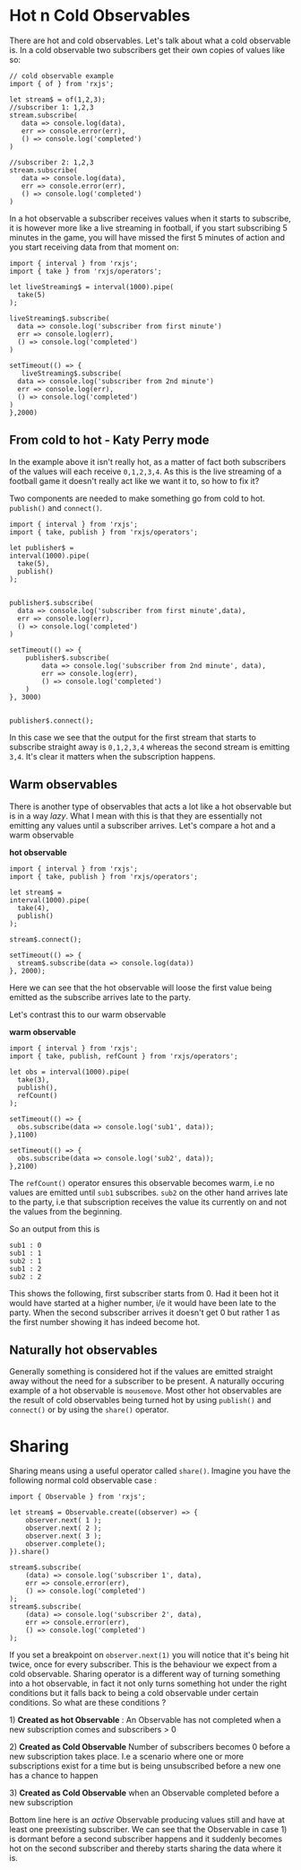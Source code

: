 # Hot n Cold Observables

There are hot and cold observables. Let's talk about what a cold observable is. In a cold observable two subscribers get their own copies of values like so:

```
// cold observable example
import { of } from 'rxjs';

let stream$ = of(1,2,3);
//subscriber 1: 1,2,3
stream.subscribe(
   data => console.log(data),
   err => console.error(err),
   () => console.log('completed')
)

//subscriber 2: 1,2,3
stream.subscribe(
   data => console.log(data),
   err => console.error(err),
   () => console.log('completed')
)
```

In a hot observable a subscriber receives values when it starts to subscribe, it is however more like a live streaming in football, if you start subscribing 5 minutes in the game, you will have missed the first 5 minutes of action and you start receiving data from that moment on:

```
import { interval } from 'rxjs';
import { take } from 'rxjs/operators';

let liveStreaming$ = interval(1000).pipe(
  take(5)
);

liveStreaming$.subscribe( 
  data => console.log('subscriber from first minute')
  err => console.log(err),
  () => console.log('completed')
)

setTimeout(() => {
   liveStreaming$.subscribe( 
  data => console.log('subscriber from 2nd minute')
  err => console.log(err),
  () => console.log('completed')
) 
},2000)
```

## From cold to hot - Katy Perry mode

In the example above it isn't really hot, as a matter of fact both subscribers of the values will each receive `0,1,2,3,4`. As this is the live streaming of a football game it doesn't really act like we want it to, so how to fix it?

Two components are needed to make something go from cold to hot. `publish()` and `connect()`.

```
import { interval } from 'rxjs';
import { take, publish } from 'rxjs/operators';

let publisher$ = 
interval(1000).pipe(
  take(5),
  publish()
);


publisher$.subscribe( 
  data => console.log('subscriber from first minute',data),
  err => console.log(err),
  () => console.log('completed')
)

setTimeout(() => {
    publisher$.subscribe( 
        data => console.log('subscriber from 2nd minute', data),
        err => console.log(err),
        () => console.log('completed')
    ) 
}, 3000)


publisher$.connect();
```

In this case we see that the output for the first stream that starts to subscribe straight away is `0,1,2,3,4` whereas the second stream is emitting `3,4`. It's clear it matters when the subscription happens.

## Warm observables

There is another type of observables that acts a lot like a hot observable but is in a way _lazy_. What I mean with this is that they are essentially not emitting any values until a subscriber arrives. Let's compare a hot and a warm observable

**hot observable**

```
import { interval } from 'rxjs';
import { take, publish } from 'rxjs/operators';

let stream$ = 
interval(1000).pipe(
  take(4),
  publish()
);

stream$.connect();

setTimeout(() => {
  stream$.subscribe(data => console.log(data))
}, 2000);
```

Here we can see that the hot observable will loose the first value being emitted as the subscribe arrives late to the party.

Let's contrast this to our warm observable

**warm observable**

```
import { interval } from 'rxjs';
import { take, publish, refCount } from 'rxjs/operators';

let obs = interval(1000).pipe(
  take(3),
  publish(),
  refCount()
);

setTimeout(() => {
  obs.subscribe(data => console.log('sub1', data));
},1100)

setTimeout(() => {
  obs.subscribe(data => console.log('sub2', data));
},2100)
```

The `refCount()` operator ensures this observable becomes warm, i.e no values are emitted until `sub1` subscribes. `sub2` on the other hand arrives late to the party, i.e that subscription receives the value its currently on and not the values from the beginning.

So an output from this is

```
sub1 : 0
sub1 : 1
sub2 : 1
sub1 : 2
sub2 : 2
```

This shows the following, first subscriber starts from 0. Had it been hot it would have started at a higher number, i/e it would have been late to the party. When the second subscriber arrives it doesn't get 0 but rather 1 as the first number showing it has indeed become hot.

## Naturally hot observables

Generally something is considered hot if the values are emitted straight away without the need for a subscriber to be present. A naturally occuring example of a hot observable is `mousemove`. Most other hot observables are the result of cold observables being turned hot by using `publish()` and `connect()` or by using the `share()` operator.

# Sharing

Sharing means using a useful operator called `share()`. Imagine you have the following normal cold observable case :

```
import { Observable } from 'rxjs';

let stream$ = Observable.create((observer) => {
    observer.next( 1 );
    observer.next( 2 );
    observer.next( 3 );
    observer.complete();
}).share()

stream$.subscribe(
    (data) => console.log('subscriber 1', data),
    err => console.error(err),
    () => console.log('completed')
);
stream$.subscribe(
    (data) => console.log('subscriber 2', data),
    err => console.error(err),
    () => console.log('completed')
);
```

If you set a breakpoint on `observer.next(1)` you will notice that it's being hit twice, once for every subscriber. This is the behaviour we expect from a cold observable. Sharing operator is a different way of turning something into  a hot observable, in fact it not only turns something hot under the right conditions but it falls back to being a cold observable under certain conditions. So what are these conditions ?

1\) **Created as hot Observable** : An Observable has not completed when a new subscription comes and subscribers &gt; 0

2\)   **Created as Cold Observable** Number of subscribers becomes 0 before a new subscription takes place. I.e a scenario where one or more subscriptions exist for a time but is being unsubscribed before a new one has a chance to happen

3\) **Created as Cold Observable** when an Observable completed before a new subscription

Bottom line here is an _active_ Observable producing values still and have at least one preexisting subscriber. We can see that the Observable in case 1\) is dormant before a second subscriber happens and it suddenly becomes hot on the second subscriber and thereby starts sharing the data where it is.

